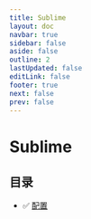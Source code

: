 ```yaml
---
title: Sublime
layout: doc
navbar: true
sidebar: false
aside: false
outline: 2
lastUpdated: false
editLink: false
footer: true
next: false
prev: false
---
```


# Sublime

## 目录

- ✅ [配置](/software/sublime/config)